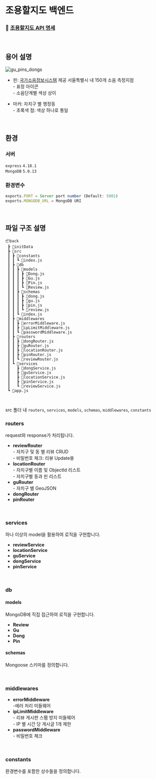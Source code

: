 # 조용할지도 백엔드

### 📌 [**조용할지도 API 명세**](https://docs.google.com/spreadsheets/d/1SAP_Yc2HSR3E3hdOgMTEE_jvnj4RDiVaQQbsuSi8bhg/edit#gid=0)

<br/>

## 용어 설명

![gu_pins_dongs](https://user-images.githubusercontent.com/85475577/196342058-bb89fd54-65c6-4aee-a871-76a0f6ceaa4a.png)

- 핀: [국가소음정보시스템](https://www.noiseinfo.or.kr/) 제공 서울특별시 내 150개 소음 측정지점  
  \- 표정 아이콘  
  \- 소음단계별 색상 상이

- 마커: 자치구 별 행정동  
  \- 초록색 점: 색상 하나로 통일

<br/>

## 환경

### 서버

`express` `4.18.1`  
`MongoDB` `5.0.13`

### 환경변수

```javascript
exports.PORT = Server port number (Default: 5001)
exports.MONGODB_URL = MongoDB URI
```

<br/>

## 파일 구조 설명
```
📦back
 ┣ 📂initData
 ┣ 📂src
 ┃ ┣ 📂constants
 ┃ ┃ ┗ 📜index.js
 ┃ ┣ 📂db
 ┃ ┃ ┣ 📂models
 ┃ ┃ ┃ ┣ 📜Dong.js
 ┃ ┃ ┃ ┣ 📜Gu.js
 ┃ ┃ ┃ ┣ 📜Pin.js
 ┃ ┃ ┃ ┗ 📜Review.js
 ┃ ┃ ┣ 📂schemas
 ┃ ┃ ┃ ┣ 📜dong.js
 ┃ ┃ ┃ ┣ 📜gu.js
 ┃ ┃ ┃ ┣ 📜pin.js
 ┃ ┃ ┃ ┗ 📜review.js
 ┃ ┃ ┗ 📜index.js
 ┃ ┣ 📂middlewares
 ┃ ┃ ┣ 📜errorMiddleware.js
 ┃ ┃ ┣ 📜ipLimitMiddleware.js
 ┃ ┃ ┗ 📜passwordMiddleware.js
 ┃ ┣ 📂routers
 ┃ ┃ ┣ 📜dongRouter.js
 ┃ ┃ ┣ 📜guRouter.js
 ┃ ┃ ┣ 📜locationRouter.js
 ┃ ┃ ┣ 📜pinRouter.js
 ┃ ┃ ┗ 📜reviewRouter.js
 ┃ ┗ 📂services
 ┃   ┣ 📜dongService.js
 ┃   ┣ 📜guService.js
 ┃   ┣ 📜locationService.js
 ┃   ┣ 📜pinService.js
 ┃   ┗ 📜reviewService.js
 ┗ 📜app.js

 
```

src 폴더 내 `routers`, `services`, `models`, `schemas`, `middlewares`, `constants`

### routers

request와 response가 처리됩니다.

- **reviewRouter**  
  \- 자치구 및 동 별 리뷰 CRUD  
  \- 비밀번호 체크: 리뷰 Update용
- **locationRouter**  
  \- 자치구별 이름 및 ObjectId 리스트  
  \- 자치구별 동과 핀 리스트
- **guRouter**  
  \- 자치구 별 GeoJSON
- **dongRouter**
- **pinRouter**

<br/>

### services

하나 이상의 model을 활용하여 로직을 구현합니다.

- **reviewService**
- **locationService**
- **guService**
- **dongService**
- **pinService**

<br/>

### db

#### models

MongoDB에 직접 접근하여 로직을 구현합니다.

- **Review**
- **Gu**
- **Dong**
- **Pin**

#### schemas

Mongoose 스키마를 정의합니다.

<br/>

### middlewares

- **errorMiddleware**  
  \-에러 처리 미들웨어
- **ipLimitMiddleware**  
  \- 리뷰 게시판 스팸 방지 미들웨어  
  \- IP 별 시간 당 게시글 1개 제한
- **passwordMiddleware**  
  \- 비밀번호 체크

<br/>

### constants

환경변수를 포함한 상수들을 정의합니다.
